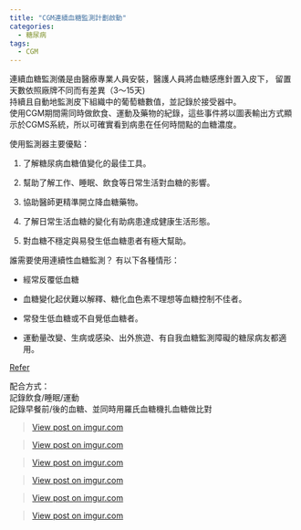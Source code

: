 ```yaml
---
title: "CGM連續血糖監測計劃啟動"
categories:
  - 糖尿病
tags:
  - CGM
---
```


連續血糖監測儀是由醫療專業人員安裝，醫護人員將血糖感應針置入皮下， 留置天數依照廠牌不同而有差異（3～15天) <br/>
持續且自動地監測皮下組織中的葡萄糖數值，並記錄於接受器中。<br/>
使用CGM期間需同時做飲食、運動及藥物的紀錄，這些事件將以圖表輸出方式顯示於CGMS系統，所以可確實看到病患在任何時間點的血糖濃度。

使用監測器主要優點：

1. 了解糖尿病血糖值變化的最佳工具。

2. 幫助了解工作、睡眠、飲食等日常生活對血糖的影響。

3. 協助醫師更精準開立降血糖藥物。

4. 了解日常生活血糖的變化有助病患達成健康生活形態。

5. 對血糖不穩定與易發生低血糖患者有極大幫助。

誰需要使用連續性血糖監測？
有以下各種情形：
- 經常反覆低血糖

- 血糖變化起伏難以解釋、糖化血色素不理想等血糖控制不佳者。

- 常發生低血糖或不自覺低血糖者。

- 運動量改變、生病或感染、出外旅遊、有自我血糖監測障礙的糖尿病友都適用。

[Refer](https://www.commonhealth.com.tw/diabetes/article/102)

配合方式：<br/>
記錄飲食/睡眠/運動<br/>
記錄早餐前/後的血糖、並同時用羅氏血糖機扎血糖做比對
<blockquote class="imgur-embed-pub" lang="en" data-id="lk1GNh3"><a href="https://imgur.com/lk1GNh3">View post on imgur.com</a></blockquote><script async src="//s.imgur.com/min/embed.js" charset="utf-8"></script>
<blockquote class="imgur-embed-pub" lang="en" data-id="YbDfeEA"><a href="https://imgur.com/YbDfeEA">View post on imgur.com</a></blockquote><script async src="//s.imgur.com/min/embed.js" charset="utf-8"></script>
<blockquote class="imgur-embed-pub" lang="en" data-id="I6a2fVt"><a href="https://imgur.com/I6a2fVt">View post on imgur.com</a></blockquote><script async src="//s.imgur.com/min/embed.js" charset="utf-8"></script>
<blockquote class="imgur-embed-pub" lang="en" data-id="2POFiuk"><a href="https://imgur.com/2POFiuk">View post on imgur.com</a></blockquote><script async src="//s.imgur.com/min/embed.js" charset="utf-8"></script>
<blockquote class="imgur-embed-pub" lang="en" data-id="BrqbXmt"><a href="https://imgur.com/BrqbXmt">View post on imgur.com</a></blockquote><script async src="//s.imgur.com/min/embed.js" charset="utf-8"></script>
<blockquote class="imgur-embed-pub" lang="en" data-id="rwwlIxp"><a href="https://imgur.com/rwwlIxp">View post on imgur.com</a></blockquote><script async src="//s.imgur.com/min/embed.js" charset="utf-8"></script>